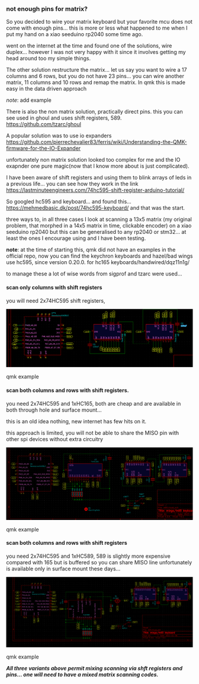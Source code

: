 ### not enough pins for matrix?

So you decided to wire your matrix keyboard but your favorite mcu does not come with enough pins...
this is more or less what happened to me when I put my hand on a xiao seeduino rp2040 some time ago.

went on the internet at the time and found one of the solutions, wire duplex... however I was not very happy with it since it
involves getting my head around too my simple things.

The other solution restructure the matrix... let us say you want to wire a 17 columns and 6 rows, but you do not have 23 pins... you
can wire another matrix, 11 columns and 10 rows and remap the matrix. In qmk this is made easy in the data driven approach

*note*: add example

There is also the non matrix solution, practically direct pins. this you can see used in ghoul and uses shift registers, 589.
https://github.com/tzarc/ghoul

A popular solution was to use io expanders
https://github.com/pierrechevalier83/ferris/wiki/Understanding-the-QMK-firmware-for-the-IO-Expander

unfortunately non matrix solution looked too complex for me and the IO exapnder one pure magic(now that I know more about is just
complicated).

I have been aware of shift registers and using them to blink arrays of leds in a previous life... you can see how they work in the
link https://lastminuteengineers.com/74hc595-shift-register-arduino-tutorial/

So googled hc595 and keyboard... and found this... https://mehmedbasic.dk/post/74hc595-keyboard/ and that was the start.

three ways to, in all three cases I look at scanning a 13x5 matrix (my original problem, that morphed in a 14x5 matrix in time,
clickable encoder) on a xiao seeduino rp2040 but this can be generalised to any rp2040 or stm32... at least the ones I encourage
using and I have been testing.

**note**: at the time of starting this, qmk did not have an examples in the official repo, now you can find the keychron keyboards
and hazel/bad wings use hc595, since version 0.20.0.
for hc165 keyboards/handwired/dqz11n1g/

to manage these a lot of wise words from sigprof and tzarc were used...

#### scan only columns with shift registers

you will need 2x74HC595 shift registers,

  ![matrix version one](pics/matrix-1.png)

qmk example

#### scan both columns and rows with shift registers.

you need 2x74HC595 and 1xHC165, both are cheap and are available in both through hole and surface mount...

this is an old idea nothing, new internet has few hits on it.

this approach is limited, you will not be able to share the MISO pin with other spi devices without extra circuitry

  ![matrix version 2 cheap non buffered](pics/matrix-2a.png)


qmk example

#### scan both columns and rows with shift registers

you need 2x74HC595 and 1xHC589, 589 is slightly more expensive compared with 165 but is buffered so you can share MISO line
unfortunately is available only in surface mount these days...

  ![matrix version 2 buffered](pics/matrix-2b.png)

qmk example

***All three variants above permit mixing scanning via shft registers and pins... one will need to have a mixed matrix scanning codes.***


